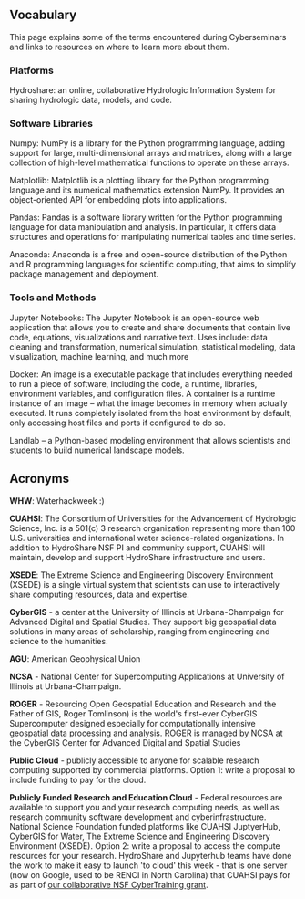 ## Vocabulary

This page explains some of the terms encountered during Cyberseminars and links to resources on where to learn more about them.

### Platforms

Hydroshare: an online, collaborative Hydrologic Information System for sharing hydrologic data, models, and code.


### Software Libraries

Numpy: NumPy is a library for the Python programming language, adding support for large, multi-dimensional arrays and matrices, along with a large collection of high-level mathematical functions to operate on these arrays.

Matplotlib: Matplotlib is a plotting library for the Python programming language and its numerical mathematics extension NumPy. It provides an object-oriented API for embedding plots into applications.

Pandas: Pandas is a software library written for the Python programming language for data manipulation and analysis. In particular, it offers data structures and operations for manipulating numerical tables and time series.

Anaconda: Anaconda is a free and open-source distribution of the Python and R programming languages for scientific computing, that aims to simplify package management and deployment.

### Tools and Methods

Jupyter Notebooks: The Jupyter Notebook is an open-source web application that allows you to create and share documents that contain live code, equations, visualizations and narrative text. Uses include: data cleaning and transformation, numerical simulation, statistical modeling, data visualization, machine learning, and much more

Docker: An image is a executable package that includes everything needed to run a piece of software, including the code, a runtime, libraries, environment variables, and configuration files.   A container is a runtime instance of an image – what the image becomes in memory when actually executed. It runs completely isolated from the host environment by default, only accessing host files and ports if configured to do so.

Landlab – a Python-based modeling environment that allows scientists and students to build numerical landscape models.

## Acronyms

__WHW__: Waterhackweek :)

__CUAHSI__: The Consortium of Universities for the Advancement of Hydrologic Science, Inc. is a 501(c) 3 research organization representing more than 100 U.S. universities and international water science-related organizations.  In addition to HydroShare NSF PI and community support, CUAHSI will maintain, develop and support HydroShare infrastructure and users. 

__XSEDE__: The Extreme Science and Engineering Discovery Environment (XSEDE) is a single virtual system that scientists can use to interactively share computing resources, data and expertise.

__CyberGIS__  - a center at the University of Illinois at Urbana-Champaign for Advanced Digital and Spatial Studies. They support big geospatial data solutions in many areas of scholarship, ranging from engineering and science to the humanities.

__AGU__: American Geophysical Union

__NCSA__ - National Center for Supercomputing Applications at University of Illinois at Urbana-Champaign.

__ROGER__ - Resourcing Open Geospatial Education and Research and the Father of GIS, Roger Tomlinson) is the world's first-ever CyberGIS Supercomputer designed especially for computationally intensive geospatial data processing and analysis. ROGER is managed by NCSA at the CyberGIS Center for Advanced Digital and Spatial Studies

__Public Cloud__ - publicly accessible to anyone for scalable research computing supported by commercial platforms. Option 1: write a proposal to include funding to pay for the cloud.

__Publicly Funded Research and Education Cloud__ - Federal resources are available to support you and your research computing needs, as well as research community software development and cyberinfrastructure. National Science Foundation funded platforms like CUAHSI JuptyerHub, CyberGIS for Water, The Extreme Science and Engineering Discovery Environment (XSEDE). Option 2: write a proposal to access the compute resources for your research. HydroShare and Jupyterhub teams have done the work to make it easy to launch 'to cloud' this week - that is one server (now on Google, used to be RENCI in North Carolina) that CUAHSI pays for as part of [our collaborative NSF CyberTraining grant](https://nsf.gov/awardsearch/showAward?AWD_ID=1829585&HistoricalAwards=false).
